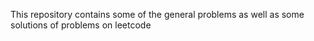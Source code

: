 This repository contains some of the general problems as well as some solutions of problems on leetcode
